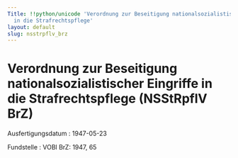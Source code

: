 ```yaml
---
Title: !!python/unicode 'Verordnung zur Beseitigung nationalsozialistischer Eingriffe
  in die Strafrechtspflege'
layout: default
slug: nsstrpflv_brz
---
```


# Verordnung zur Beseitigung nationalsozialistischer Eingriffe in die Strafrechtspflege (NSStRpflV BrZ)

Ausfertigungsdatum
:   1947-05-23

Fundstelle
:   VOBl BrZ: 1947, 65

